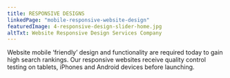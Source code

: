 ```yaml
---
title: RESPONSIVE DESIGNS
linkedPage: "mobile-responsive-website-design"
featuredImage: 4-responsive-design-slider-home.jpg
altTxt: Website Responsive Design Services Company
---
```


Website mobile ‘friendly’ design and functionality are required today to gain high search rankings. Our responsive websites receive quality control testing on tablets, iPhones and Android devices before launching.
